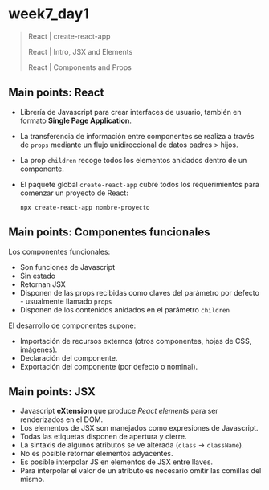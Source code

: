# week7_day1

> React | create-react-app
>
> React | Intro, JSX and Elements
>
> React | Components and Props

## Main points: React
* Librería de Javascript para crear interfaces de usuario, también en formato **Single Page Application**.
* La transferencia de información entre componentes se realiza a través de `props` mediante un flujo unidireccional de datos padres > hijos.
* La prop `children` recoge todos los elementos anidados dentro de un componente.
* El paquete global `create-react-app` cubre todos los requerimientos para comenzar un proyecto de React: 

  ````npx create-react-app nombre-proyecto````

## Main points: Componentes funcionales

Los componentes funcionales:
   * Son funciones de Javascript
   * Sin estado
   * Retornan JSX
   * Disponen de las props recibidas como claves del parámetro por defecto - usualmente llamado `props`
   * Disponen de los contenidos anidados en el parámetro `children`

El desarrollo de componentes supone:
  - Importación de recursos externos (otros componentes, hojas de CSS, imágenes).
  - Declaración del componente.
  - Exportación del componente (por defecto o nominal).

## Main points: JSX
   * Javascript **eXtension** que produce *React elements* para ser renderizados en el DOM.
   * Los elementos de JSX son manejados como expresiones de Javascript.
   * Todas las etiquetas disponen de apertura y cierre.
   * La sintaxis de algunos atributos se ve alterada (`class` -> `className`).
   * No es posible retornar elementos adyacentes.
   * Es posible interpolar JS en elementos de JSX entre llaves.
   * Para interpolar el valor de un atributo es necesario omitir las comillas del mismo.

